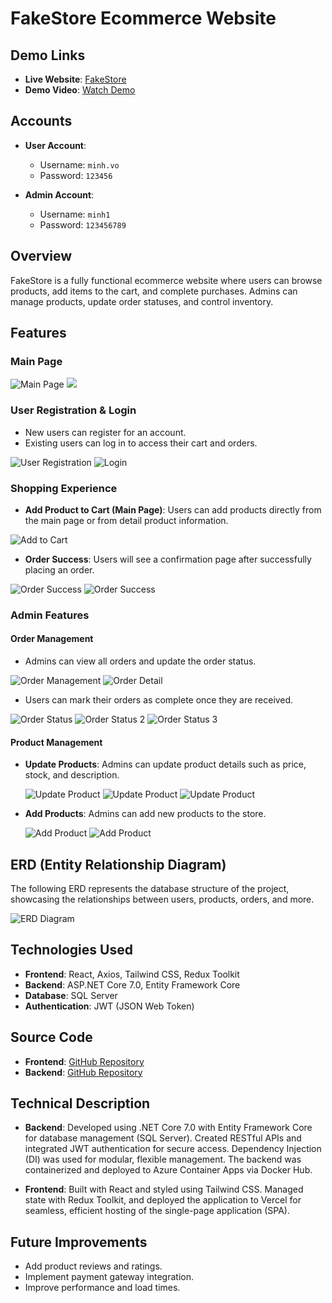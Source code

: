 # FakeStore Ecommerce Website

## Demo Links
- **Live Website**: [FakeStore](https://fake-store-five.vercel.app)
- **Demo Video**: [Watch Demo](https://www.youtube.com/watch?v=1wALZYWvflo)

## Accounts
- **User Account**:
  - Username: `minh.vo`
  - Password: `123456`
  
- **Admin Account**:
  - Username: `minh1`
  - Password: `123456789`

## Overview
FakeStore is a fully functional ecommerce website where users can browse products, add items to the cart, and complete purchases. Admins can manage products, update order statuses, and control inventory. 

## Features
### Main Page
![Main Page](https://drive.google.com/uc?export=view&id=1vu7r-XjUNfjZETr1lCdD2uM4bcjSucy5)
![](https://drive.google.com/uc?export=view&id=1-G_CW7Ved4hCP_xDM3cy1FmoOk7k2zpM)


### User Registration & Login
- New users can register for an account.
- Existing users can log in to access their cart and orders.

![User Registration](https://drive.google.com/uc?export=view&id=1qRLhOupGUR-vbmUgkXN0kHz5a9MFwvF5)
![Login](https://drive.google.com/uc?export=view&id=167awF4bMEsMkK8WGsnfqgJumHrzv70b3)

### Shopping Experience
- **Add Product to Cart (Main Page)**: Users can add products directly from the main page or from detail product information.

![Add to Cart](https://drive.google.com/uc?export=view&id=1umcZe2xdf-Rb5s3zfQ--MLsX17jopIPi)

- **Order Success**: Users will see a confirmation page after successfully placing an order.

![Order Success](https://drive.google.com/uc?export=view&id=1KhMJndZC2WYAwxGC94cTHQ70OfMeS5vk)
![Order Success](https://drive.google.com/uc?export=view&id=12fgyIAFqdjAlOhCdT5EvMfIYAzaEwqJq)


### Admin Features
#### Order Management
- Admins can view all orders and update the order status.

![Order Management](https://drive.google.com/uc?export=view&id=1fC92MbYlezq1x1PgILUxU3Bwo9d4C7MW)
![Order Detail](https://drive.google.com/uc?export=view&id=1zGtBssRTD90oG3vatk5k5KSMZ5bU6TGa)

- Users can mark their orders as complete once they are received.

![Order Status](https://drive.google.com/uc?export=view&id=1mrEsCFvSxaRvHXzmYL_7N5p2bT_h8H__)
![Order Status 2](https://drive.google.com/uc?export=view&id=1yfONy8SWRi7QLYqoCu38FzXjj3lUibIL)
![Order Status 3](https://drive.google.com/uc?export=view&id=1T_wJQtBay2deOdQwlhAqusBlfaY9YJvC)

#### Product Management

- **Update Products**: Admins can update product details such as price, stock, and description.

  ![Update Product](https://drive.google.com/uc?export=view&id=1B-5pCZg177s3t9nIzygpfZZ9d9XitaQZ)
  ![Update Product](https://drive.google.com/uc?export=view&id=11Npn1_QFb26LZZMzp5beJmDEWbUzhBc0)
  ![Update Product](https://drive.google.com/uc?export=view&id=1mTLFgE5oLzRZpSGNHYB7JX6VHPzy_Wfo)


- **Add Products**: Admins can add new products to the store.
  
  ![Add Product](https://drive.google.com/uc?export=view&id=1bmQ0vHG_IQ_oI3hQvnpgQphnrSMEdq9Z)
  ![Add Product](https://drive.google.com/uc?export=view&id=1iP0uGod4Wfrcq7rULSsCL3gQcmSwc3od)

## ERD (Entity Relationship Diagram)
The following ERD represents the database structure of the project, showcasing the relationships between users, products, orders, and more.

![ERD Diagram](https://drive.google.com/uc?export=view&id=1yOeFUEyG21OH1Na4i1v3wtpmh8VZogpQ)

## Technologies Used
- **Frontend**: React, Axios, Tailwind CSS, Redux Toolkit
- **Backend**: ASP.NET Core 7.0, Entity Framework Core
- **Database**: SQL Server
- **Authentication**: JWT (JSON Web Token)

## Source Code
- **Frontend**: [GitHub Repository](https://github.com/minh1304/fakestore)
- **Backend**: [GitHub Repository](https://github.com/minh1304/fakestoreNet)

## Technical Description
- **Backend**: Developed using .NET Core 7.0 with Entity Framework Core for database management (SQL Server). Created RESTful APIs and integrated JWT authentication for secure access. Dependency Injection (DI) was used for modular, flexible management. The backend was containerized and deployed to Azure Container Apps via Docker Hub.
  
- **Frontend**: Built with React and styled using Tailwind CSS. Managed state with Redux Toolkit, and deployed the application to Vercel for seamless, efficient hosting of the single-page application (SPA).


## Future Improvements
- Add product reviews and ratings.
- Implement payment gateway integration.
- Improve performance and load times.

